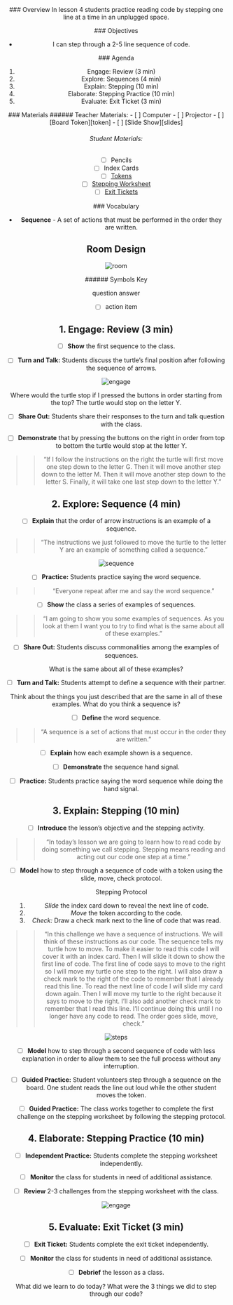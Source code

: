 <header class='header' title='Step-By-Step' subtitle='Lesson 04'/>

<notable>
<iconp src='/icons/activity.png'>### Overview</iconp>
In lesson 4 students practice reading code by stepping one line at a time in an unplugged space.

<iconp src='/icons/objectives.png'>### Objectives</iconp>
- I can step through a 2-5 line sequence of code.

<iconp src='/icons/agenda.png'>### Agenda</iconp>

1. Engage: Review (3 min)
1. Explore: Sequences (4 min)
1. Explain: Stepping (10 min)
1. Elaborate: Stepping Practice (10 min)
1. Evaluate: Exit Ticket (3 min)

<note>
<iconp src='/icons/materials.png'>### Materials</iconp>
###### Teacher Materials:
- [ ] Computer
- [ ] Projector
- [ ] [Board Token][token]
- [ ] [Slide Show][slides]

###### Student Materials:
- [ ] Pencils
- [ ] Index Cards
- [ ] [Tokens][token]
- [ ] [Stepping Worksheet][ind-practice]
- [ ] [Exit Tickets][exit-ticket]

<iconp src='/icons/vocab.png'>### Vocabulary</iconp>
- **Sequence** - A set of actions that must be performed in the order they are written.

</note>

<pagebreak/>

## Room Design

![room](/images/layout-rows.png)

<note borderLeft='2px solid green' mt='2em'>
###### Symbols Key

<iconp ml='1.65em' type='question'>question</iconp>
<iconp ml='1.65em' type='answer'>answer</iconp>
- [ ] action item
</note>

<pagebreak/>

## 1. Engage: Review (3 min)
- [ ] **Show** the first sequence to the class.

- [ ] **Turn and Talk:** Students discuss the turtle’s final position after following the sequence of arrows.

<note>![engage](./images/engage-sequence.png)</note>

<iconp type='question'>Where would the turtle stop if I pressed the buttons in order starting from the top?</iconp>
<iconp type='answer'>The turtle would stop on the letter Y.</iconp>

- [ ] **Share Out:** Students share their responses to the turn and talk question with the class.

- [ ] **Demonstrate** that by pressing the buttons on the right in order from top to bottom the turtle would stop at the letter Y.
>> “If I follow the instructions on the right the turtle will first move one step down to the letter G. Then it will move another step down to the letter M. Then it will move another step down to the letter S. Finally, it will take one last step down to the letter Y.”

## 2. Explore: Sequence (4 min)

- [ ] **Explain** that the order of arrow instructions is an example of a sequence.
>> “The instructions we just followed to move the turtle to the letter Y are an example of something called a sequence.”

<note>![sequence](./images/sequence.png)</note>

- [ ] **Practice:** Students practice saying the word sequence.
>> “Everyone repeat after me and say the word sequence.”

- [ ] **Show** the class a series of examples of sequences.
>> “I am going to show you some examples of sequences. As you look at them I want you to try to find what is the same about all of these examples.”

- [ ] **Share Out:** Students discuss commonalities among the examples of sequences.

<iconp type='question'>What is the same about all of these examples?</iconp>

- [ ] **Turn and Talk:** Students attempt to define a sequence with their partner.

<iconp type='question'>Think about the things you just described that are the same in all of these examples. What do you think a sequence is?</iconp>

- [ ] **Define** the word sequence.
>> “A sequence is a set of actions that must occur in the order they are written.”

- [ ] **Explain** how each example shown is a sequence.

- [ ] **Demonstrate** the sequence hand signal.

- [ ] **Practice:** Students practice saying the word sequence while doing the hand signal.

## 3. Explain: Stepping (10 min)

- [ ] **Introduce** the lesson’s objective and the stepping activity.
>> “In today’s lesson we are going to learn how to read code by doing something we call stepping. Stepping means reading and acting out our code one step at a time.”

- [ ] **Model** how to step through a sequence of code with a token using the slide, move, check protocol.

  Stepping Protocol

  1. *Slide* the index card down to reveal the next line of code.
  1. *Move* the token according to the code.
  1. *Check:* Draw a check mark next to the line of code that was read.
>> “In this challenge we have a sequence of instructions. We will think of these instructions as our code. The sequence tells my turtle how to move. To make it easier to read this code I will cover it with an index card. Then I will slide it down to show the first line of code. The first line of code says to move to the right so I will move my turtle one step to the right. I will also draw a check mark to the right of the code to remember that I already read this line. To read the next line of code I will slide my card down again. Then I will move my turtle to the right because it says to move to the right. I’ll also add another check mark to remember that I read this line. I’ll continue doing this until I no longer have any code to read. The order goes slide, move, check.”

![steps](./images/stepping.png)

- [ ] **Model** how to step through a second sequence of code with less explanation in order to allow them to see the full process without any interruption.

- [ ] **Guided Practice:** Student volunteers step through a sequence on the board. One student reads the line out loud while the other student moves the token.

- [ ] **Guided Practice:** The class works together to complete the first challenge on the stepping worksheet by following the stepping protocol.

## 4. Elaborate: Stepping Practice (10 min)

- [ ] **Independent Practice:** Students complete the stepping worksheet independently.

- [ ] **Monitor** the class for students in need of additional assistance.

- [ ] **Review** 2-3 challenges from the stepping worksheet with the class.

![engage](./images/stepping-worksheet.png)

## 5. Evaluate: Exit Ticket (3 min)

- [ ] **Exit Ticket:** Students complete the exit ticket independently.

- [ ] **Monitor** the class for students in need of additional assistance.

- [ ] **Debrief** the lesson as a class.

<iconp type='question'>What did we learn to do today?</iconp>
<iconp type='question'>What were the 3 things we did to step through our code?</iconp>

</notable>

[slides]: https://drive.google.com/open?id=1bK9-uPRxR7YiNm53pGFELiFsjBXf4OoWYIXw8oo5WE0
[token]: https://drive.google.com/open?id=0B48_2vIyABioVjJucTBqNE1ELUE
[ind-practice]: https://drive.google.com/open?id=0B48_2vIyABioTzRaWVN5ZVZ1X28
[exit-ticket]: https://drive.google.com/open?id=0B48_2vIyABioUHdDdWNmYWJzbnc
